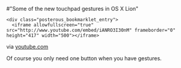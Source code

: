 #"Some of the new touchpad gestures in OS X Lion"


    <div class="posterous_bookmarklet_entry">
      <iframe allowfullscreen="true" src="http://www.youtube.com/embed/iANRO3I30nM" frameborder="0" height="417" width="500"></iframe>

<div class="posterous_quote_citation">via <a href="http://www.youtube.com/watch?v=iANRO3I30nM">youtube.com</a></div>
    <p>Of course you only need one button when you have gestures.</p></div>
  